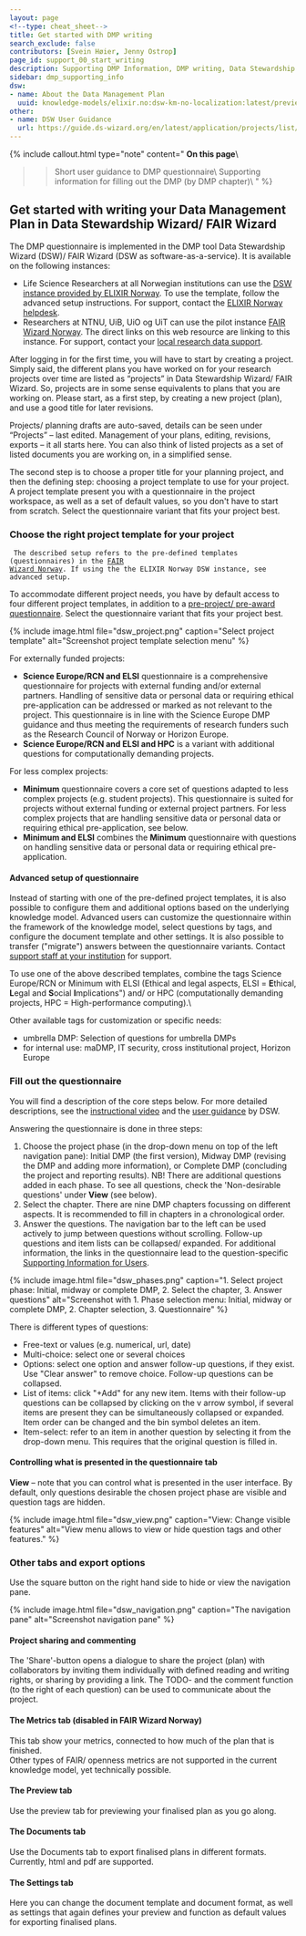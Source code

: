 ```yaml
---
layout: page
<!--type: cheat_sheet-->
title: Get started with DMP writing
search_exclude: false
contributors: [Svein Høier, Jenny Ostrop]
page_id: support_00_start_writing
description: Supporting DMP Information, DMP writing, Data Stewardship Wizard, DSW, User guide
sidebar: dmp_supporting_info
dsw:
- name: About the Data Management Plan
  uuid: knowledge-models/elixir.no:dsw-km-no-localization:latest/preview
other:
- name: DSW User Guidance
  url: https://guide.ds-wizard.org/en/latest/application/projects/list/detail/questionnaire.html
---
```


{% include callout.html type="note" content="
**On this page**\\
>> Short user guidance to DMP questionnaire\\
>> Supporting information for filling out the DMP (by DMP chapter)\\
" %}

## Get started with writing your Data Management Plan in Data Stewardship Wizard/ FAIR Wizard
The DMP questionnaire is implemented in the DMP tool Data Stewardship Wizard (DSW)/ FAIR Wizard (DSW as software-as-a-service). It is available on the following instances:
* Life Science Researchers at all Norwegian institutions can use the [DSW instance provided by ELIXIR Norway](https://elixir.no/services-2/data-stewardship-wizard). To use the template, follow the advanced setup instructions. For support, contact the [ELIXIR Norway helpdesk](https://elixir.no/helpdesk).
* Researchers at NTNU, UiB, UiO og UiT can use the pilot instance [FAIR Wizard Norway](https://norway.fair-wizard.com/). The direct links on this web resource are linking to this instance. For support, contact your [local research data support](/pages/support_00_local_disc).

After logging in for the first time, you will have to start by creating a project. Simply said, the different plans you have worked on for your research projects over time are listed as “projects” in Data Stewardship Wizard/ FAIR Wizard. So, projects are in some sense equivalents to plans that you are working on. Please start, as a first step, by creating a new project (plan), and use a good title for later revisions.

Projects/ planning drafts are auto-saved, details can be seen under “Projects” – last edited. Management of your plans, editing, revisions, exports – it all starts here. You can also think of listed projects as a set of listed documents you are working on, in a simplified sense. 

The second step is to choose a proper title for your planning project, and then the defining step: choosing a project template to use for your project. A project template present you with a questionnaire in the project workspace, as well as a set of default values, so you don't have to start from scratch. Select the questionnaire variant that fits your project best.   

### Choose the right project template for your project
<code> The described setup refers to the pre-defined templates (questionnaires) in the [FAIR Wizard Norway](https://norway.fair-wizard.com/). If using the the ELIXIR Norway DSW instance, see advanced setup.</code>

To accommodate different project needs, you have by default access to four different project templates, in addition to a [pre-project/ pre-award questionnaire](/pages/support_00_planning_considerations). Select the questionnaire variant that fits your project best.

{% include image.html file="dsw_project.png" caption="Select project template" alt="Screenshot project template selection menu" %}

For externally funded projects:
* **Science Europe/RCN and ELSI** questionnaire is a comprehensive questionnaire for projects with external funding and/or external partners. Handling of sensitive data or personal data or requiring ethical pre-application can be addressed or marked as not relevant to the project. This questionnaire is in line with the Science Europe DMP guidance and thus meeting the requirements of research funders such as the Research Council of Norway or Horizon Europe.
* **Science Europe/RCN and ELSI and HPC** is a variant with additional questions for computationally demanding projects.

For less complex projects:
* **Minimum** questionnaire covers a core set of questions adapted to less complex projects (e.g. student projects). This questionnaire is suited for projects without external funding or external project partners. For less complex projects that are handling sensitive data or personal data or requiring ethical pre-application, see below.
* **Minimum and ELSI** combines the **Minimum** questionnaire with questions on handling sensitive data or personal data or requiring ethical pre-application.


#### Advanced setup of questionnaire
Instead of starting with one of the pre-defined project templates, it is also possible to configure them and additional options based on the underlying knowledge model. Advanced users can customize the questionnaire within the framework of the knowledge model, select questions by tags, and configure the document template and other settings. It is also possible to transfer ("migrate") answers between the questionnaire variants. Contact [support staff at your institution](/pages/support_00_local_disc) for support.

To use one of the above described templates, combine the tags Science Europe/RCN or Minimum with ELSI (Ethical and legal aspects, ELSI = **E**thical, **L**egal and **S**ocial **I**mplications") and/ or HPC (computationally demanding projects, HPC = High-performance computing).\

Other available tags for customization or specific needs:
* umbrella DMP: Selection of questions for umbrella DMPs
* for internal use: maDMP, IT security, cross institutional project, Horizon Europe


### Fill out the questionnaire
You will find a description of the core steps below. For more detailed descriptions, see the [instructional video](https://www.youtube.com/watch?v=XrI8qYtWSBw ) and the [user guidance](https://guide.ds-wizard.org/en/latest/application/projects/list/detail/questionnaire.html) by DSW.

Answering the questionnaire is done in three steps:
1. Choose the project phase (in the drop-down menu on top of the left navigation pane): Initial DMP (the first version), Midway DMP (revising the DMP and adding more information), or Complete DMP (concluding the project and reporting results). NB! There are additional questions added in each phase. To see all questions, check the 'Non-desirable questions' under **View** (see below). 
2. Select the chapter. There are nine DMP chapters focussing on different aspects. It is recommended to fill in chapters in a chronological order.
3. Answer the questions. The navigation bar to the left can be used actively to jump between questions without scrolling. Follow-up questions and item lists can be collapsed/ expanded. For additional information, the links in the questionnaire lead to the question-specific [Supporting Information for Users](/pages/dmp_supporting_info/).

{% include image.html file="dsw_phases.png" caption="1. Select project phase: Initial, midway or complete DMP, 2. Select the chapter, 3. Answer questions" alt="Screenshot with 1. Phase selection menu: Initial, midway or complete DMP, 2. Chapter selection, 3. Questionnaire" %}

There is different types of questions:
* Free-text or values (e.g. numerical, url, date)
* Multi-choice: select one or several choices
* Options: select one option and answer follow-up questions, if they exist. Use "Clear answer" to remove choice. Follow-up questions can be collapsed.
* List of items: click "+Add" for any new item. Items with their follow-up questions can be collapsed by clicking on the v arrow symbol, if several items are present they can be simultaneously collapsed or expanded. Item order can be changed and the bin symbol deletes an item.
* Item-select: refer to an item in another question by selecting it from the drop-down menu. This requires that the original question is filled in.

#### Controlling what is presented in the questionnaire tab
**View** – note that you can control what is presented in the user interface. By default, only questions desirable the chosen project phase are visible and question tags are hidden.

{% include image.html file="dsw_view.png" caption="View: Change visible features" alt="View menu allows to view or hide question tags and other features." %}


### Other tabs and export options
Use the square button on the right hand side to hide or view the navigation pane.

{% include image.html file="dsw_navigation.png" caption="The navigation pane" alt="Screenshot navigation pane" %}

#### Project sharing and commenting
The 'Share'-button opens a dialogue to share the project (plan) with collaborators by inviting them individually with defined reading and writing rights, or sharing by providing a link. The TODO- and the comment function (to the right of each question) can be used to communicate about the project.

#### The Metrics tab (disabled in FAIR Wizard Norway)
This tab show your metrics, connected to how much of the plan that is finished.\
Other types of FAIR/ openness metrics are not supported in the current knowledge model, yet technically possible.

#### The Preview tab
Use the preview tab for previewing your finalised plan as you go along. 

#### The Documents tab 
Use the Documents tab to export finalised plans in different formats. Currently, html and pdf are supported.

#### The Settings tab
Here you can change the document template and document format, as well as settings that again defines your preview and function as default values for exporting finalised plans. 